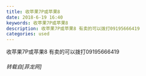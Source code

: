 ```yaml
---
title: 收苹果7P或苹果8
date: 2018-6-19 16:40
keywords: 收苹果7P或苹果8
description: 收苹果7P或苹果8 有卖的可以拨打09195666419
categories: used
---
```

<td class="t_f" id="postmessage_1433512">

收苹果7P或苹果8 有卖的可以拨打09195666419<img alt="" border="0" onclick="" onmouseover="" smilieid="1" src="static/image/smiley/default/smile.gif"/></td>
###### 转载自[菲龙网]
